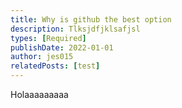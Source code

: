 ```yaml
---
title: Why is github the best option
description: Tlksjdfjklsafjsl
types: [Required]
publishDate: 2022-01-01
author: jes015
relatedPosts: [test]
---
```


Holaaaaaaaaa
